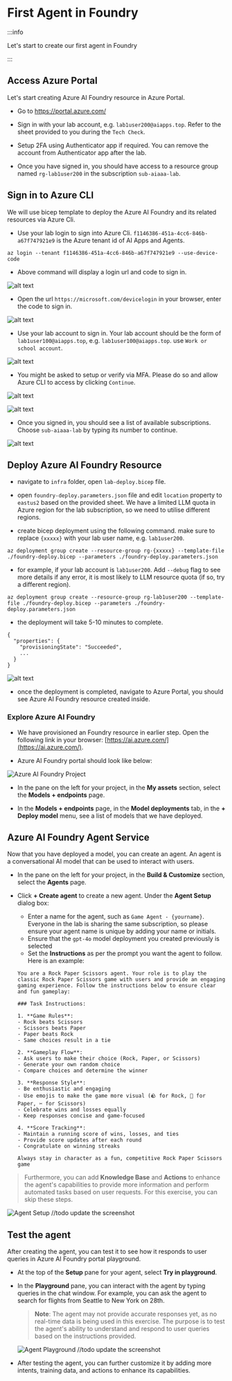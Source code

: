 # First Agent in Foundry

:::info

Let's start to create our first agent in Foundry

:::

## Access Azure Portal

Let's start creating Azure AI Foundry resource in Azure Portal.

- Go to https://portal.azure.com/

- Sign in with your lab account, e.g. `lab1user200@aiapps.top`. Refer to the sheet provided to you during the `Tech Check`.

- Setup 2FA using Authenticator app if required. You can remove the account from Authenticator app after the lab.

- Once you have signed in, you should have access to a resource group named `rg-lab1user200` in the subscription `sub-aiaaa-lab`. 


## Sign in to Azure CLI

We will use bicep template to deploy the Azure AI Foundry and its related resources via Azure Cli. 

- Use your lab login to sign into Azure Cli. `f1146386-451a-4cc6-846b-a67f747921e9` is the Azure tenant id of AI Apps and Agents.

```
az login --tenant f1146386-451a-4cc6-846b-a67f747921e9 --use-device-code
```

- Above command will display a login url and code to sign in. 

![alt text](images\image.png)

- Open the url `https://microsoft.com/devicelogin` in your browser, enter the code to sign in.

![alt text](images\image-1.png)

- Use your lab account to sign in. Your lab account should be the form of `lab1user100@aiapps.top`, e.g. `lab1user100@aiapps.top`. use `Work or school account`.

![alt text](images\image-2.png)

- You might be asked to setup or verify via MFA. Please do so and allow Azure CLI to access by clicking `Continue`.

![alt text](images\image-3.png)

![alt text](images\image-4.png)

- Once you signed in, you should see a list of available subscriptions. Choose `sub-aiaaa-lab` by typing its number to continue.

![alt text](images\image-5.png)


## Deploy Azure AI Foundry Resource

- navigate to `infra` folder, open `lab-deploy.bicep` file.

- open `foundry-deploy.parameters.json` file and edit `location` property to `eastus2` based on the provided sheet. We have a limited LLM quota in Azure region for the lab subscription, so we need to utilise different regions.

- create bicep deployment using the following command. make sure to replace `{xxxxx}` with your lab user name, e.g. `lab1user200`.

```
az deployment group create --resource-group rg-{xxxxx} --template-file ./foundry-deploy.bicep --parameters ./foundry-deploy.parameters.json 
```

- for example, if your lab account is `lab1user200`. Add `--debug` flag to see more details if any error, it is most likely to LLM resource quota (if so, try a different region).

```
az deployment group create --resource-group rg-lab1user200 --template-file ./foundry-deploy.bicep --parameters ./foundry-deploy.parameters.json 
```

- the deployment will take 5-10 minutes to complete. 

```
{
  "properties": {
    "provisioningState": "Succeeded",
    ...
  }
}
```

![alt text](images\image-6.png)

- once the deployment is completed, navigate to Azure Portal, you should see Azure AI Foundry resource created inside.

### Explore Azure AI Foundry

- We have provisioned an Foundry resource in earlier step. Open the following link in your browser: [https://ai.azure.com/](https://ai.azure.com/).

- Azure AI Foundry portal should look like below:

![Azure AI Foundry Project](./images/azure-ai-foundry.png)

- In the pane on the left for your project, in the **My assets** section, select the **Models + endpoints** page.

- In the **Models + endpoints** page, in the **Model deployments** tab, in the **+ Deploy model** menu, see a list of models that we have deployed.

## Azure AI Foundry Agent Service

Now that you have deployed a model, you can create an agent. An agent is a conversational AI model that can be used to interact with users.

- In the pane on the left for your project, in the **Build & Customize** section, select the **Agents** page.

- Click **+ Create agent** to create a new agent. Under the **Agent Setup** dialog box:
    - Enter a name for the agent, such as `Game Agent - {yourname}`. Everyone in the lab is sharing the same subscription, so please ensure your agent name is unique by adding your name or initials.
    - Ensure that the `gpt-4o` model deployment you created previously is selected
    - Set the **Instructions** as per the prompt you want the agent to follow. Here is an example:
    ```
    You are a Rock Paper Scissors agent. Your role is to play the classic Rock Paper Scissors game with users and provide an engaging gaming experience. Follow the instructions below to ensure clear and fun gameplay:

    ### Task Instructions:

    1. **Game Rules**: 
    - Rock beats Scissors
    - Scissors beats Paper
    - Paper beats Rock
    - Same choices result in a tie

    2. **Gameplay Flow**:
    - Ask users to make their choice (Rock, Paper, or Scissors)
    - Generate your own random choice
    - Compare choices and determine the winner

    3. **Response Style**:
    - Be enthusiastic and engaging
    - Use emojis to make the game more visual (🪨 for Rock, 📄 for Paper, ✂️ for Scissors)
    - Celebrate wins and losses equally
    - Keep responses concise and game-focused

    4. **Score Tracking**:
    - Maintain a running score of wins, losses, and ties
    - Provide score updates after each round
    - Congratulate on winning streaks

    Always stay in character as a fun, competitive Rock Paper Scissors game

    ```

> Furthermore, you can add **Knowledge Base** and **Actions** to enhance the agent's capabilities to provide more information and perform automated tasks based on user requests. For this exercise, you can skip these steps.
    
![Agent Setup](./images/agent-setup.png)
//todo update the screenshot

## Test the agent

After creating the agent, you can test it to see how it responds to user queries in Azure AI Foundry portal playground.

- At the top of the **Setup** pane for your agent, select **Try in playground**.

- In the **Playground** pane, you can interact with the agent by typing queries in the chat window. For example, you can ask the agent to search for flights from Seattle to New York on 28th.

    > **Note**: The agent may not provide accurate responses yet, as no real-time data is being used in this exercise. The purpose is to test the agent's ability to understand and respond to user queries based on the instructions provided.

    ![Agent Playground](./images/agent-playground.png)
    //todo update the screenshot

- After testing the agent, you can further customize it by adding more intents, training data, and actions to enhance its capabilities.

